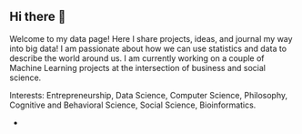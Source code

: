 ## Hi there 👋

Welcome to my data page! Here I share projects, ideas, and journal my way into big data! I am passionate about how we can use statistics and data to describe the world around us. I am currently working on a couple of Machine Learning projects at the intersection of business and social science.

Interests: Entrepreneurship, Data Science, Computer Science, Philosophy, Cognitive and Behavioral Science, Social Science, Bioinformatics.

- 
<!--
**Tony-gh123/Tony-gh123** is a ✨ _special_ ✨ repository because its `README.md` (this file) appears on your GitHub profile.

Here are some ideas to get you started:

- 🔭 I’m currently working on ...
- 🌱 I’m currently learning ...
- 👯 I’m looking to collaborate on ...
- 🤔 I’m looking for help with ...
- 💬 Ask me about ...
- 📫 How to reach me: ...
- 😄 Pronouns: ...
- ⚡ Fun fact: ...
-->
